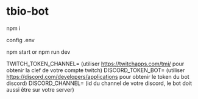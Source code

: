 # tbio-bot

npm i 

config .env

npm start or npm run dev

TWITCH_TOKEN_CHANNEL= (utiliser https://twitchapps.com/tmi/ pour obtenir la clef de votre compte twitch)
DISCORD_TOKEN_BOT= (utiliser https://discord.com/developers/applications pour obtenir le token du bot discord)
DISCORD_CHANNEL= (id du channel de votre discord, le bot doit aussi être sur votre server)
